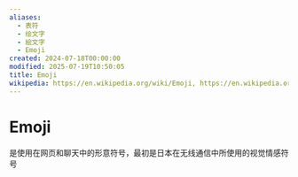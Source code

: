 ```yaml
---
aliases:
  - 表符
  - 绘文字
  - 絵文字
  - Emoji
created: 2024-07-18T00:00:00
modified: 2025-07-19T10:50:05
title: Emoji
wikipedia: https://en.wikipedia.org/wiki/Emoji, https://en.wikipedia.org/wiki/Implementation_of_emojis
---
```


# Emoji

是使用在网页和聊天中的形意符号，最初是日本在无线通信中所使用的视觉情感符号
